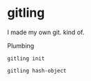 # gitling

I made my own git. kind of.


Plumbing

```
gitling init
```

```
gitling hash-object
```